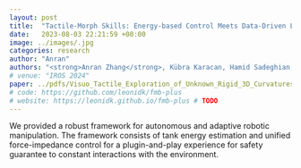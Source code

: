 ```yaml
---
layout: post
title:  "Tactile-Morph Skills: Energy-based Control Meets Data-Driven Learning"
date:   2023-08-03 22:21:59 +00:00
image: ../images/.jpg
categories: research
author: "Anran"
authors: "<strong>Anran Zhang</strong>, Kübra Karacan, Hamid Sadeghian, Yansong Wu, Fan Wu, Sami Haddadin"
# venue: "IROS 2024"
paper: ../pdfs/Visuo_Tactile_Exploration_of_Unknown_Rigid_3D_Curvatures_by_VA_UFIC_karacan_iros24.pdf
# code: https://github.com/leonidk/fmb-plus
# website: https://leonidk.github.io/fmb-plus # TODO 
---
```

We provided a robust framework for autonomous and adaptive robotic manipulation. The framework consists of tank energy estimation and unified force-impedance  control for a plugin-and-play experience for safety guarantee to constant interactions with the environment. 